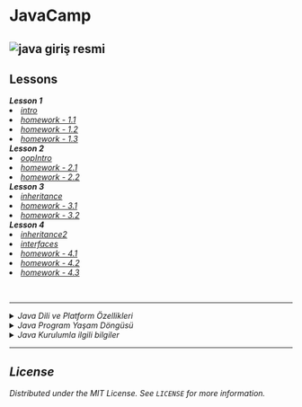 # JavaCamp
    
  ![java giriş resmi](https://user-images.githubusercontent.com/58303745/116801369-6233e680-ab1a-11eb-9f70-070688d7d8df.jpg)
  ---
  
  ## Lessons
  
   
<summary><strong><i> Lesson 1 </i></strong></summary>  
  <li><i><a href="https://github.com/rzayevsahil/JavaCamp/blob/master/intro/src/intro">intro</a></i></li>
  <li><i><a href="https://github.com/rzayevsahil/JavaCamp/tree/master/homeworks/1.Day/homework%20-%201.1/src">homework - 1.1</a></i></li>
  <li><i><a href="https://github.com/rzayevsahil/JavaCamp/tree/master/homeworks/1.Day/homework%20-%201.2/src">homework - 1.2</a></i></li>
  <li><i><a href="https://github.com/rzayevsahil/JavaCamp/tree/master/homeworks/1.Day/homework%20-%201.3/src">homework - 1.3</a></i></li>  	 

    
<summary><strong><i> Lesson 2 </i></strong></summary>  
  <li><i><a href="https://github.com/rzayevsahil/JavaCamp/tree/master/oopIntro/src/oopIntro">oopIntro</a><i></li>
  <li><i><a href="https://github.com/rzayevsahil/JavaCamp/tree/master/homeworks/2.Day/homework%20-%202.1/src">homework - 2.1</a></i></li>
  <li><i><a href="https://github.com/rzayevsahil/JavaCamp/tree/master/homeworks/2.Day/homework%20-%202.2/src">homework - 2.2</a></i></li>
	 
<summary><strong><i> Lesson 3 </i></strong></summary>  
  <li><i><a href="https://github.com/rzayevsahil/JavaCamp/tree/master/inheritance/src/inheritance">inheritance</a></i></li>  
  <li><i><a href="https://github.com/rzayevsahil/JavaCamp/tree/master/homeworks/3.Day/homework%20-%203.1/src">homework - 3.1</a></i></li>
  <li><i><a href="https://github.com/rzayevsahil/JavaCamp/tree/master/homeworks/3.Day/homework%20-%203.2/src">homework - 3.2</a></i></li>
	   
<summary><strong><i> Lesson 4 </i></strong></summary>  
  <li><i><a href="https://github.com/rzayevsahil/JavaCamp/tree/master/inheritance2/src/inheritance2">inheritance2</a></i></li>
  <li><i><a href="https://github.com/rzayevsahil/JavaCamp/tree/master/interfaces/src/interfaces">interfaces</a></i></li>
  <li><i><a href="https://github.com/rzayevsahil/JavaCamp/tree/master/homeworks/4.Day/homework%20-%204.1/src">homework - 4.1</a></i></li>
  <li><i><a href="https://github.com/rzayevsahil/JavaCamp/tree/master/homeworks/4.Day/homework%20-%204.2/src">homework - 4.2</a></i></li>
  <li><i><a href="https://github.com/rzayevsahil/JavaCamp/tree/master/homeworks/4.Day/homework%20-%204.3">homework - 4.3</a></i></li>
  
  
  
  <br><hr>
<details>
  <summary>Java Dili ve Platform Özellikleri</summary><br>
  
  ![java çalışması](https://user-images.githubusercontent.com/58303745/116801430-1170bd80-ab1b-11eb-8b84-3fb932a690eb.jpg)
  <hr>
  
![java dil ve platform özellikleri](https://user-images.githubusercontent.com/58303745/116801444-1f264300-ab1b-11eb-9e71-836c7a6cde85.jpg)

<hr>

![java dil ve platform özellikleri 1](https://user-images.githubusercontent.com/58303745/116801441-1cc3e900-ab1b-11eb-9b4a-75bb10afedc3.jpg)

<hr>

![java dil ve platform özellikleri 2](https://user-images.githubusercontent.com/58303745/116801439-1b92bc00-ab1b-11eb-928f-d578e6271edc.jpg)

<hr>

![java dil ve platform özellikleri 3](https://user-images.githubusercontent.com/58303745/116801440-1cc3e900-ab1b-11eb-8112-9235e279d6e9.jpg)

</details>


<details>
  <summary>Java Program Yaşam Döngüsü</summary><br>
  
  ![program yaşam döngüsü 2](https://user-images.githubusercontent.com/58303745/116801561-2f8aed80-ab1c-11eb-8864-defd8d5a154f.jpg)
  <hr>
  
![program yaşam döngüsü 3](https://user-images.githubusercontent.com/58303745/116801563-31ed4780-ab1c-11eb-8e23-13cb4916d8f9.jpg)  
  
  </details>
 
 
 <details>
  
 <summary>Java Kurulumla ilgili bilgiler</summary><br>
 
  <details>
  <summary>JDK nedir ve nasıl çalışır?</summary><br>
  
  ![jdk nedir](https://user-images.githubusercontent.com/58303745/116801592-68c35d80-ab1c-11eb-8813-15d5986a19a7.jpg)
  <hr>
  
![jdk neden kullanılır](https://user-images.githubusercontent.com/58303745/116801591-66f99a00-ab1c-11eb-9db4-c899d2187253.jpg)
<hr>

![jdk nasıl çalıştırılır](https://user-images.githubusercontent.com/58303745/116801589-65c86d00-ab1c-11eb-90f8-58f61a26fde4.jpg)
  
  </details>
  
  
  
  <details>
  <summary>JRE nedir ve nasıl çalışır?</summary><br>
  
  ![jre nedir](https://user-images.githubusercontent.com/58303745/116801737-7fb67f80-ab1d-11eb-85fb-67d780650939.jpg)
  <hr>
  
![jre neden kullanılır](https://user-images.githubusercontent.com/58303745/116801738-81804300-ab1d-11eb-9583-426a2005f205.jpg)
<hr>

![jre nasıl çalışır](https://user-images.githubusercontent.com/58303745/116801739-82b17000-ab1d-11eb-8e88-812c88c2f69a.jpg)
  
  </details>
  
  
  
  <details>
  <summary>JWM nedir ve nasıl çalışır?</summary><br>
  
  ![jwm 1](https://user-images.githubusercontent.com/58303745/116801757-a96fa680-ab1d-11eb-9789-ba69cb0d7489.jpg)
  <hr>
  
![jwm neden kullanılır 2](https://user-images.githubusercontent.com/58303745/116801758-aaa0d380-ab1d-11eb-9acb-9c0514827c41.jpg)
<hr>

![jwm nasıl çalışır 3](https://user-images.githubusercontent.com/58303745/116801759-abd20080-ab1d-11eb-84ae-bf41343f07c8.jpg)
<hr>

![jwm nasıl çalışır 4](https://user-images.githubusercontent.com/58303745/116801761-aeccf100-ab1d-11eb-8d14-ff61fb38f373.jpg)
  
  </details>
  
  
  </details>




<hr>


## License
Distributed under the MIT License. See `LICENSE` for more information.
